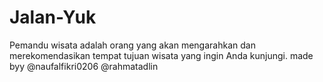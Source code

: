 # Jalan-Yuk
Pemandu wisata adalah orang yang akan mengarahkan dan merekomendasikan tempat tujuan wisata yang ingin Anda kunjungi.
made byy
@naufalfikri0206
@rahmatadlin